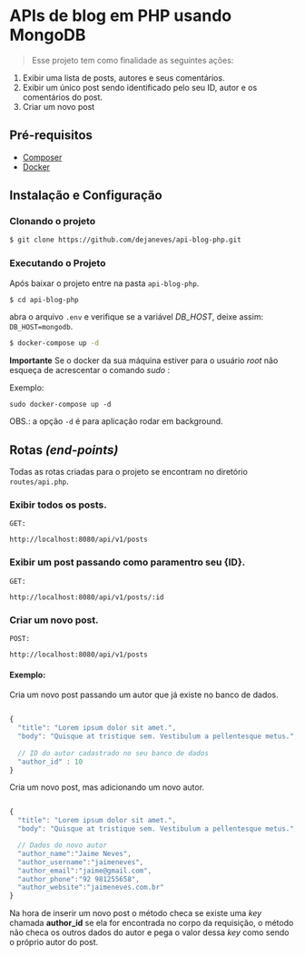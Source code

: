 # APIs de blog em PHP usando MongoDB

> Esse projeto tem como finalidade as seguintes ações:

1. Exibir uma lista de posts, autores e seus comentários.
2. Exibir um único post sendo identificado pelo seu ID, autor e os comentários do post.
3. Criar um novo post

## Pré-requisitos

* [Composer](https://getcomposer.org/download/)
* [Docker](https://docs.docker.com/)

## Instalação e Configuração

### Clonando o projeto

```bash
$ git clone https://github.com/dejaneves/api-blog-php.git
```

### Executando o Projeto

Após baixar o projeto entre na pasta `api-blog-php`.

```bash
$ cd api-blog-php
```
abra o arquivo `.env` e verifique se a variável *DB_HOST*, deixe assim: `DB_HOST=mongodb`. 


```bash
$ docker-compose up -d
```

**Importante**
Se o docker da sua máquina estiver para o usuário *root* não esqueça de acrescentar o comando *sudo* : 

Exemplo:

`sudo docker-compose up -d`

OBS.: a opção `-d` é para aplicação rodar em background.

## Rotas *(end-points)*

Todas as rotas criadas para o projeto se encontram no diretório `routes/api.php`.

### Exibir todos os posts.

```http
GET:

http://localhost:8080/api/v1/posts
```

### Exibir um post passando como paramentro seu {ID}.
```http
GET:

http://localhost:8080/api/v1/posts/:id
```

### Criar um novo post.

```http
POST:

http://localhost:8080/api/v1/posts
```

#### Exemplo:

Cria um novo post passando um autor que já existe no banco de dados.

```javascript

{
  "title": "Lorem ipsum dolor sit amet.",
  "body": "Quisque at tristique sem. Vestibulum a pellentesque metus.",
  
  // ID do autor cadastrado no seu banco de dados
  "author_id" : 10
}
```

Cria um novo post, mas adicionando um novo autor.

```javascript

{
  "title": "Lorem ipsum dolor sit amet.",
  "body": "Quisque at tristique sem. Vestibulum a pellentesque metus.",

  // Dados do novo autor
  "author_name":"Jaime Neves",
  "author_username":"jaimeneves",
  "author_email":"jaime@gmail.com",
  "author_phone":"92 981255658",
  "author_website":"jaimeneves.com.br"
}
```

Na hora de inserir um novo post o método checa se existe uma *key* chamada **author_id** se ela for encontrada no corpo da requisição, o método não checa os outros dados do autor e pega o valor dessa *key* como sendo o próprio autor do post.

